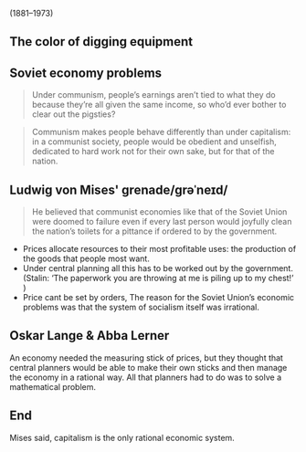 (1881–1973)
## The color of digging equipment

## Soviet economy problems

> Under communism, people’s earnings aren’t tied to what they do because they’re all given the same income, so who’d ever bother to clear out the pigsties?

> Communism makes people behave differently than under capitalism: in a communist society, people would be obedient and unselfish, dedicated to hard work not for their own sake, but for that of the nation.

## Ludwig von Mises' grenade/ɡrəˈneɪd/
> He believed that communist economies like that of the Soviet Union were doomed to failure even if every last person would joyfully clean the nation’s toilets for a pittance if ordered to by the government.

- Prices allocate resources to their most profitable uses: the production of the goods that people most want.
- Under central planning all this has to be worked out by the government. (Stalin: ‘The paperwork you are throwing at me is piling up to my chest!’ )
- Price cant be set by orders, The reason for the Soviet Union’s economic problems was that the system of socialism itself was irrational.

## Oskar Lange & Abba Lerner
An economy needed the measuring stick of prices, but they thought that central planners would be able to make their own sticks and then manage the economy in a rational way. All that planners had to do was to solve a mathematical problem. 

## End
Mises said, capitalism is the only rational economic system.
